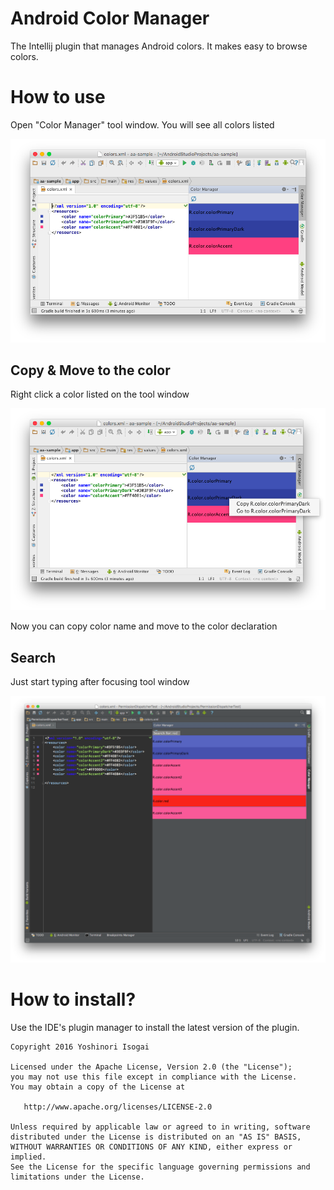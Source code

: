 # Android Color Manager

The Intellij plugin that manages Android colors. It makes easy to browse colors.

# How to use

Open "Color Manager" tool window. You will see all colors listed

![normal](website/images/normal.png)

## Copy & Move to the color

Right click a color listed on the tool window

![right_click](website/images/right_click.png)

Now you can copy color name and move to the color declaration

## Search

Just start typing after focusing tool window

![search](website/images/search.png)

# How to install?

Use the IDE's plugin manager to install the latest version of the plugin.

```
Copyright 2016 Yoshinori Isogai

Licensed under the Apache License, Version 2.0 (the "License");
you may not use this file except in compliance with the License.
You may obtain a copy of the License at

   http://www.apache.org/licenses/LICENSE-2.0

Unless required by applicable law or agreed to in writing, software
distributed under the License is distributed on an "AS IS" BASIS,
WITHOUT WARRANTIES OR CONDITIONS OF ANY KIND, either express or implied.
See the License for the specific language governing permissions and
limitations under the License.
```
